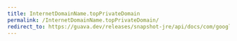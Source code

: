 ```yaml
---
title: InternetDomainName.topPrivateDomain
permalink: /InternetDomainName.topPrivateDomain/
redirect_to: https://guava.dev/releases/snapshot-jre/api/docs/com/google/common/net/InternetDomainName.html#topPrivateDomain--
---
```

